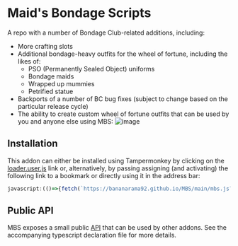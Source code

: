 # Maid's Bondage Scripts
A repo with a number of Bondage Club-related additions, including:
* More crafting slots
* Additional bondage-heavy outfits for the wheel of fortune, including the likes of:
  * PSO (Permanently Sealed Object) uniforms
  * Bondage maids
  * Wrapped up mummies
  * Petrified statue
* Backports of a number of BC bug fixes (subject to change based on the particular release cycle)
* The ability to create custom wheel of fortune outfits that can be used by you and anyone else using MBS:
![image](docs/config_button.png)

## Installation
This addon can either be installed using Tampermonkey by clicking on the [loader.user.js](https://github.com/bananarama92/MBS/raw/main/src/loader.user.js) link or, alternatively, by passing assigning (and activating) the following link to a bookmark or directly using it in the address bar:

```js
javascript:(()=>{fetch(`https://bananarama92.github.io/MBS/main/mbs.js?_=${Date.now()}`).then(r=>r.text()).then(r=>eval(r));})();
```

## Public API
MBS exposes a small public [API](api#readme) that can be used by other addons. See the accompanying typescript declaration file for more details.
